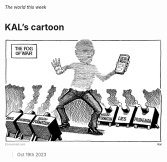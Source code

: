 ###### The world this week

# KAL’s cartoon 

#####  

![image](images/20231021_WWD000.png) 

> Oct 19th 2023 






